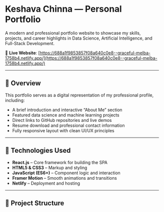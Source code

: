 # Keshava Chinna — Personal Portfolio

A modern and professional portfolio website to showcase my skills, projects, and career highlights in Data Science, Artificial Intelligence, and Full-Stack Development.

🔗 **Live Website**: [https://688a1f9853857f08a640c0e8--graceful-melba-1758b4.netlify.app/](https://688a1f9853857f08a640c0e8--graceful-melba-1758b4.netlify.app/)

---

## 📌 Overview

This portfolio serves as a digital representation of my professional profile, including:

- A brief introduction and interactive “About Me” section
- Featured data science and machine learning projects
- Direct links to GitHub repositories and live demos
- Resume download and professional contact information
- Fully responsive layout with clean UI/UX principles

---

## 💼 Technologies Used

- **React.js** – Core framework for building the SPA
- **HTML5 & CSS3** – Markup and styling
- **JavaScript (ES6+)** – Component logic and interaction
- **Framer Motion** – Smooth animations and transitions
- **Netlify** – Deployment and hosting

---

## 📂 Project Structure

